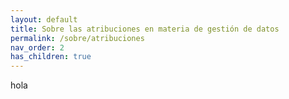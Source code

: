 ```yaml
---
layout: default
title: Sobre las atribuciones en materia de gestión de datos
permalink: /sobre/atribuciones
nav_order: 2
has_children: true
---
```


hola